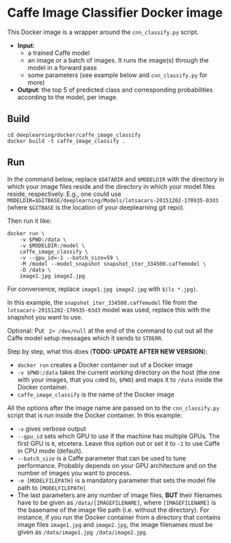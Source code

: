 # Caffe Image Classifier Docker image

This Docker image is a wrapper around the `cnn_classify.py` script.

* **Input**:
	* a trained Caffe model 
	* an image or a batch of images. It runs the image(s) through the model in a forward pass
	* some parameters (see example below and `cnn_classify.py` for more)
* **Output**: the top 5 of predicted class and corresponding probabilities according to the model, per image.

## Build

    cd deeplearning/docker/caffe_image_classify
    docker build -t caffe_image_classify .

## Run

In the command below, replace `$DATADIR` and `$MODELDIR` with the directory in which your image files reside and the directory in which your model files reside, respectively. E.g., one could use `MODELDIR=$GITBASE/deeplearning/Models/lotsacars-20151202-170935-03d3` (where `$GITBASE` is the location of your deeplearning git repo).

Then run it like:

    docker run \
        -v $PWD:/data \
        -v $MODELDIR:/model \
        caffe_image_classify \
        -v --gpu_id=-1 --batch_size=59 \
        -M /model --model_snapshot snapshot_iter_334500.caffemodel \
        -D /data \
        image1.jpg image2.jpg

For convenience, replace `image1.jpg image2.jpg` with `$(ls *.jpg)`.

In this example, the `snapshot_iter_334500.caffemodel` file from the `lotsacars-20151202-170935-03d3` model was used, replace this with the snapshot you want to use.

Optional: Put ` 2> /dev/null` at the end of the command to cut out all the Caffe model setup messages which it sends to `STDERR`.

Step by step, what this does (**TODO: UPDATE AFTER NEW VERSION**):

* `docker run` creates a Docker container out of a Docker image
* `-v $PWD:/data` takes the current working directory on the host (the one with your images, that you `cd`ed to, `$PWD`) and maps it to `/data` inside the Docker container.
* `caffe_image_classify` is the name of the Docker image

All the options after the image name are passed on to the `cnn_classify.py` script that is run inside the Docker container. In this example:

* `-v` gives verbose output
* `--gpu_id` sets which GPU to use if the machine has multiple GPUs. The first GPU is `0`, etcetera. Leave this option out or set it to `-1` to use Caffe in CPU mode (default).
* `--batch_size` is a Caffe parameter that can be used to tune performance. Probably depends on your GPU architecture and on the number of images you want to process.
* `-m [MODELFILEPATH]` is a mandatory parameter that sets the model file path to `[MODELFILEPATH]`
* The last parameters are any number of image files, **BUT** their filenames have to be given as `/data/[IMAGEFILENAME]`, where `[IMAGEFILENAME]` is the basename of the image file path (i.e. without the directory). For instance, if you run the Docker container from a directory that contains image files `image1.jpg` and `image2.jpg`, the image filenames must be given as `/data/image1.jpg /data/image2.jpg`.
